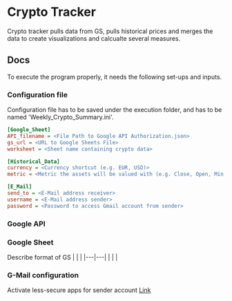 # Crypto Tracker
Crypto tracker pulls data from GS, pulls historical prices and merges the data to create visualizations and calcualte several measures.

## Docs
To execute the program properly, it needs the following set-ups and inputs.
### Configuration file
Configuration file has to be saved under the execution folder, and has to be named 'Weekly_Crypto_Summary.ini'.
```ini
[Google_Sheet]
API_filename = <File Path to Google API Authorization.json>
gs_url = <URL to Google Sheets File>
worksheet = <Sheet name containing crypto data>

[Historical_Data]
currency = <Currency shortcut (e.g. EUR, USD)>
metric = <Metric the assets will be valued with (e.g. Close, Open, Min, Max)>

[E_Mail]
send_to = <E-Mail address receiver>
username = <E-Mail address sender>
password = <Password to access Gmail account from sender>
```
### Google API

### Google Sheet
Describe format of GS
|   |   |
|---|---|
|   |   |

### G-Mail configuration
Activate less-secure apps for sender account
[Link](www.google.com)